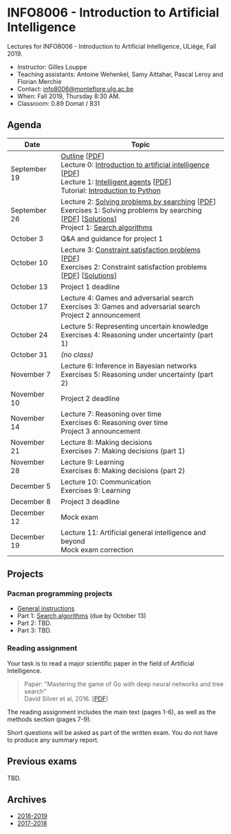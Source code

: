 # INFO8006 - Introduction to Artificial Intelligence

Lectures for INFO8006 - Introduction to Artificial Intelligence, ULiège, Fall 2019.

- Instructor: Gilles Louppe
- Teaching assistants: Antoine Wehenkel, Samy Aittahar, Pascal Leroy and Florian Merchie
- Contact: [info8006@montefiore.ulg.ac.be](mailto:info8006@montefiore.ulg.ac.be)
- When: Fall 2019, Thursday 8:30 AM.
- Classroom: 0.89 Domat / B31

## Agenda

| Date | Topic |
| --- | --- |
| September 19 | [Outline](https://glouppe.github.io/info8006-introduction-to-ai/?p=outline.md) [[PDF](https://glouppe.github.io/info8006-introduction-to-ai/pdf/outline.pdf)]<br>Lecture 0: [Introduction to artificial intelligence](https://glouppe.github.io/info8006-introduction-to-ai/?p=lecture0.md) [[PDF](https://glouppe.github.io/info8006-introduction-to-ai/pdf/lec0.pdf)]<br>Lecture 1: [Intelligent agents](https://glouppe.github.io/info8006-introduction-to-ai/?p=lecture1.md) [[PDF](https://glouppe.github.io/info8006-introduction-to-ai/pdf/lec1.pdf)]<br>Tutorial: [Introduction to Python](https://github.com/glouppe/info8006-introduction-to-ai/tree/master/python-tutorial) |
| September 26 | Lecture 2: [Solving problems by searching](https://glouppe.github.io/info8006-introduction-to-ai/?p=lecture2.md) [[PDF](https://glouppe.github.io/info8006-introduction-to-ai/pdf/lec2.pdf)]<br>Exercises 1: Solving problems by searching [[PDF](https://glouppe.github.io/info8006-introduction-to-ai/pdf/exercises1.pdf)] [[Solutions](https://glouppe.github.io/info8006-introduction-to-ai/pdf/solutions1.pdf)]<br>Project 1: [Search algorithms](https://github.com/glouppe/info8006-introduction-to-ai/tree/master/projects) |
| October 3 | Q&A and guidance for project 1 |
| October 10 | Lecture 3: [Constraint satisfaction problems](https://glouppe.github.io/info8006-introduction-to-ai/?p=lecture3.md) [[PDF](https://glouppe.github.io/info8006-introduction-to-ai/pdf/lec3.pdf)]<br>Exercises 2: Constraint satisfaction problems [[PDF](https://glouppe.github.io/info8006-introduction-to-ai/pdf/exercises2.pdf)] [[Solutions](https://glouppe.github.io/info8006-introduction-to-ai/pdf/solutions2.pdf)]|
| October 13 | Project 1 deadline |
| October 17 | Lecture 4: Games and adversarial search<br>Exercises 3: Games and adversarial search <br>Project 2 announcement |
| October 24 | Lecture 5: Representing uncertain knowledge<br>Exercises 4: Reasoning under uncertainty (part 1) |
| October 31 | *(no class)* |
| November 7 | Lecture 6: Inference in Bayesian networks<br>Exercises 5: Reasoning under uncertainty (part 2) |
| November 10 | Project 2 deadline |
| November 14 | Lecture 7: Reasoning over time<br>Exercises 6: Reasoning over time<br>Project 3 announcement |
| November 21 | Lecture 8: Making decisions<br>Exercises 7: Making decisions (part 1)|
| November 28 | Lecture 9: Learning<br>Exercises 8: Making decisions (part 2) |
| December 5 | Lecture 10: Communication<br>Exercises 9: Learning |
| December 8 | Project 3 deadline |
| December 12 | Mock exam |
| December 19 | Lecture 11: Artificial general intelligence and beyond<br>Mock exam correction |

## Projects

### Pacman programming projects

- [General instructions](https://github.com/glouppe/info8006-introduction-to-ai/tree/master/projects)
- Part 1: [Search algorithms](https://github.com/glouppe/info8006-introduction-to-ai/tree/master/projects/project1) (due by October 13)
- Part 2: TBD.
- Part 3: TBD.

### Reading assignment

Your task is to read a major scientific paper in the field of Artificial Intelligence.

> Paper: "Mastering the game of Go with deep neural networks and tree search"<br>
> David Silver et al, 2016. [[PDF](https://storage.googleapis.com/deepmind-media/alphago/AlphaGoNaturePaper.pdf)]

The reading assignment includes the main text (pages 1-6), as well as the methods section (pages 7-9).

Short questions will be asked as part of the written exam. You do not have to produce any summary report.

## Previous exams

TBD.

## Archives

- [2018-2019](https://github.com/glouppe/info8006-introduction-to-ai/tree/info8006-2018)
- [2017-2018](https://github.com/glouppe/info8006-introduction-to-ai/tree/info8006-2017)

